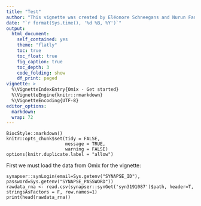 ```yaml
---
title: "Test"
author: "This vignette was created by Eléonore Schneegans and Nurun Fancy"
date: "`r format(Sys.time(), '%d %B, %Y')`"
output:
  html_document:
    self_contained: yes
    theme: "flatly"
    toc: true
    toc_float: true
    fig_caption: true
    toc_depth: 3
    code_folding: show
    df_print: paged
vignette: >
  %\VignetteIndexEntry{Omix - Get started}
  %\VignetteEngine{knitr::rmarkdown}
  %\VignetteEncoding{UTF-8}
editor_options: 
  markdown: 
  wrap: 72
---
```


```{r style, echo=FALSE, results='asis', message=FALSE, warning=FALSE}
BiocStyle::markdown()
knitr::opts_chunk$set(tidy = FALSE,
                      message = TRUE,
                      warning = FALSE)
options(knitr.duplicate.label = "allow")
```


First we must load the data from Omix for the vignette:

```{r results='asis', message=FALSE, warning=FALSE}
synapser::synLogin(email=Sys.getenv("SYNAPSE_ID"), password=Sys.getenv("SYNAPSE_PASSWORD"))
rawdata_rna <- read.csv(synapser::synGet('syn3191087')$path, header=T, stringsAsFactors = F, row.names=1)
print(head(rawdata_rna))

```
